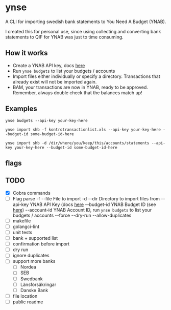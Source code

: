 # ynse
A CLI for importing swedish bank statements to You Need A Budget (YNAB).

I created this for personal use, since using collecting and converting bank statements to QIF for YNAB was just to time consuming.

## How it works
* Create a YNAB API key, docs [here](https://api.youneedabudget.com/#authentication)
* Run `ynse budgets` to list your budgets / accounts
* Import files either individually or specify a directory. Transactions that already exist will not be imported again.
* BAM, your transactions are now in YNAB, ready to be approved. Remember, always double check that the balances match up!

## Examples 
`ynse budgets --api-key your-key-here`

`ynse import shb -f kontrotransactionlist.xls --api-key your-key-here --budget-id some-budget-id-here`

`ynse import shb -d /dir/where/you/keep/this/accounts/statements --api-key your-key-here --budget-id some-budget-id-here`

## flags

## TODO
- [x] Cobra commands
- [ ] Flag parse
    -f --file File to import 
    -d --dir Directory to import files from 
    --api-key  YNAB API Key (docs [here](https://api.youneedabudget.com/#authentication) 
    --budget-id  YNAB Budget ID (see [here](https://api.youneedabudget.com/#quick-start))
    --account-id  YNAB Account ID, run `ynse budgets` to list your budgets / accounts 
    --force
    --dry-run
    --allow-duplicates
- [ ] makefile
- [ ] golangci-lint
- [ ] unit tests
- [ ] bank + supported list
- [ ] confirmation before import
- [ ] dry run
- [ ] ignore duplicates
- [ ] support more banks
    - [ ] Nordea
    - [ ] SEB
    - [ ] Swedbank
    - [ ] Länsförsäkringar
    - [ ] Danske Bank
- [ ] file location
- [ ] public readme
